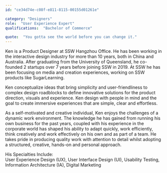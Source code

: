 ```yaml
---
id: "ce34d74e-c08f-e811-8115-00155d01261e"

category: "Designers"
role:  "User Experience Expert"
qualifications:  "Bachelor of Commerce"

quote:  "You gotta see the world before you can change it."
---
```


Ken is a Product Designer at SSW Hangzhou Office. He has been working in the interactive design industry for more than 10 years, both in China and Australia. After graduating from the University of Queensland, he co-founded 2 startups over 7 years before joining SSW in 2019. At SSW he has been focusing on media and creation experiences, working on SSW products like SugarLearning.  

Ken conceptualize ideas that bring simplicity and user-friendliness to complex design roadblocks to define innovative solutions for the product direction, visuals and experience. Ken design with people in mind and the goal to create immersive experiences that are simple, clear and effortless.

As a self-motivated and creative individual, Ken enjoys the challenges of a dynamic work environment. The knowledge he has gained from running his own business for the past years, coupled with his experience in the corporate world has shaped his ability to adapt quickly, work efficiently, think creatively and work effectively on his own and as part of a team. He takes pride in producing quality work with attention to detail whilst adopting a structured, creative, hands-on and personal approach.

His Specialties Include:  
User Experience Design (UX), User Interface Design (UI), Usability Testing, Information Architecture (IA), Digital Marketing  
